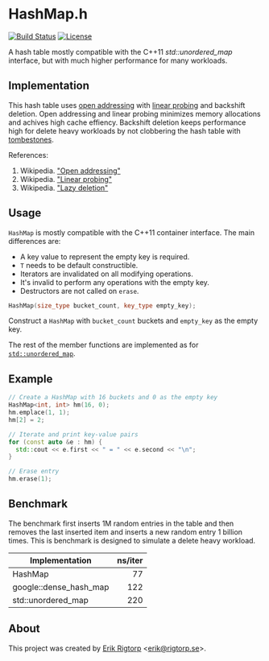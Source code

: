 # HashMap.h

[![Build Status](https://travis-ci.org/rigtorp/HashMap.svg?branch=master)](https://travis-ci.org/rigtorp/HashMap)
[![License](https://img.shields.io/badge/license-MIT-blue.svg)](https://raw.githubusercontent.com/rigtorp/HashMap/master/LICENSE)

A hash table mostly compatible with the C++11 *std::unordered_map*
interface, but with much higher performance for many workloads.

## Implementation

This hash table uses [open addressing][1] with [linear probing][2] and
backshift deletion. Open addressing and linear probing minimizes
memory allocations and achives high cache effiency. Backshift deletion
keeps performance high for delete heavy workloads by not clobbering
the hash table with [tombestones][3].

References:

1. Wikipedia. ["Open addressing"][1]
2. Wikipedia. ["Linear probing"][2]
3. Wikipedia. ["Lazy deletion"][3]

[1]: https://en.wikipedia.org/wiki/Open_addressing "Open addressing"
[2]: https://en.wikipedia.org/wiki/Linear_probing "Linear probing"
[3]: https://en.wikipedia.org/wiki/Lazy_deletion "Lazy deletion"

## Usage

`HashMap` is mostly compatible with the C++11 container interface. The
main differences are:

* A key value to represent the empty key is required.
* `T` needs to be default constructible.
* Iterators are invalidated on all modifying operations.
* It's invalid to perform any operations with the empty key.
* Destructors are not called on `erase`.

```cpp
HashMap(size_type bucket_count, key_type empty_key);
```

Construct a `HashMap` with `bucket_count` buckets and `empty_key` as
the empty key.

The rest of the member functions are implemented as for
[`std::unordered_map`](http://en.cppreference.com/w/cpp/container/unordered_map).

## Example

```cpp
// Create a HashMap with 16 buckets and 0 as the empty key
HashMap<int, int> hm(16, 0);
hm.emplace(1, 1);
hm[2] = 2;

// Iterate and print key-value pairs
for (const auto &e : hm) {
  std::cout << e.first << " = " << e.second << "\n";
}

// Erase entry
hm.erase(1);
```

## Benchmark

The benchmark first inserts 1M random entries in the table and then
removes the last inserted item and inserts a new random entry 1
billion times. This is benchmark is designed to simulate a delete
heavy workload.

| Implementation         | ns/iter |
| ---------------------- | -------:|
| HashMap                |      77 |
| google::dense_hash_map |     122 |
| std::unordered_map     |     220 |

## About

This project was created by [Erik Rigtorp](http://rigtorp.se)
<[erik@rigtorp.se](mailto:erik@rigtorp.se)>.
